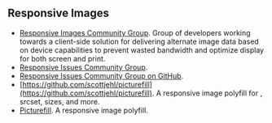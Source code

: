 ## Responsive Images

* [Responsive Images Community Group](http://responsiveimages.org). Group of developers working towards a client-side solution for delivering alternate image data based on device capabilities to prevent wasted bandwidth and optimize display for both screen and print. 
* [Responsive Issues Community Group](http://www.w3.org/community/respimg/).
* [Responsive Issues Community Group on GitHub](https://github.com/responsiveimagescg).
* [https://github.com/scottjehl/picturefill](https://github.com/scottjehl/picturefill). A responsive image polyfill for <picture>, srcset, sizes, and more.
* [Picturefill](http://scottjehl.github.io/picturefill/). A responsive image polyfill.
